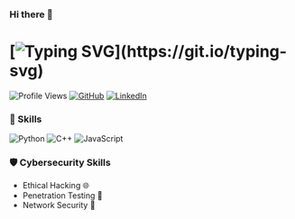 ### Hi there 👋

# [![Typing SVG](https://readme-typing-svg.demolab.com?font=Fira+Code&pause=1000&color=F70C0C&width=435&lines=welcome+to+my+profile!)](https://git.io/typing-svg)

![Profile Views](https://komarev.com/ghpvc/?username=yourusername)
[![GitHub](https://img.shields.io/badge/GitHub-HiddenUzer-blue)](https://github.com/HiddenUzer)
[![LinkedIn](https://img.shields.io/badge/LinkedIn-REDACTED-0e76a8)](https://www.linkedin.com/)

### 🔧 Skills

![Python](https://img.shields.io/badge/Python-Intermediate-blue?style=for-the-badge&logo=python)
![C++](https://img.shields.io/badge/C++-Intermediate-blue?style=for-the-badge&logo=c%2B%2B)
![JavaScript](https://img.shields.io/badge/JavaScript-Intermediate-blue?style=for-the-badge&logo=javascript)

### 🛡️ Cybersecurity Skills

- Ethical Hacking 🌐
- Penetration Testing 🔐
- Network Security 📡
